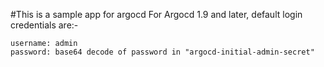 #This is a sample app for argocd
For Argocd 1.9 and later, default login credentials are:-
```
username: admin
password: base64 decode of password in "argocd-initial-admin-secret"
```
